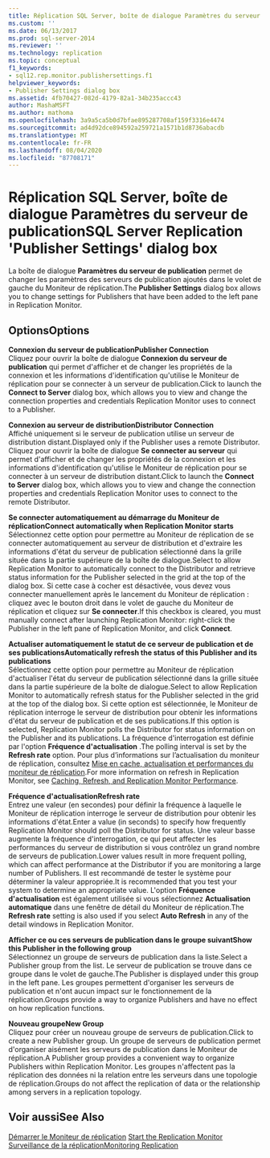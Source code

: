```yaml
---
title: Réplication SQL Server, boîte de dialogue Paramètres du serveur de publication | Microsoft Docs
ms.custom: ''
ms.date: 06/13/2017
ms.prod: sql-server-2014
ms.reviewer: ''
ms.technology: replication
ms.topic: conceptual
f1_keywords:
- sql12.rep.monitor.publishersettings.f1
helpviewer_keywords:
- Publisher Settings dialog box
ms.assetid: 4fb70427-082d-4179-82a1-34b235accc43
author: MashaMSFT
ms.author: mathoma
ms.openlocfilehash: 3a9a5ca5b0d7bfae895287708af159f3316e4474
ms.sourcegitcommit: ad4d92dce894592a259721a1571b1d8736abacdb
ms.translationtype: MT
ms.contentlocale: fr-FR
ms.lasthandoff: 08/04/2020
ms.locfileid: "87708171"
---
```

# <a name="sql-server-replication-publisher-settings-dialog-box"></a><span data-ttu-id="438b8-102">Réplication SQL Server, boîte de dialogue Paramètres du serveur de publication</span><span class="sxs-lookup"><span data-stu-id="438b8-102">SQL Server Replication 'Publisher Settings' dialog box</span></span>
  <span data-ttu-id="438b8-103">La boîte de dialogue **Paramètres du serveur de publication** permet de changer les paramètres des serveurs de publication ajoutés dans le volet de gauche du Moniteur de réplication.</span><span class="sxs-lookup"><span data-stu-id="438b8-103">The **Publisher Settings** dialog box allows you to change settings for Publishers that have been added to the left pane in Replication Monitor.</span></span>  
  
## <a name="options"></a><span data-ttu-id="438b8-104">Options</span><span class="sxs-lookup"><span data-stu-id="438b8-104">Options</span></span>  
 <span data-ttu-id="438b8-105">**Connexion du serveur de publication**</span><span class="sxs-lookup"><span data-stu-id="438b8-105">**Publisher Connection**</span></span>  
 <span data-ttu-id="438b8-106">Cliquez pour ouvrir la boîte de dialogue **Connexion du serveur de publication** qui permet d'afficher et de changer les propriétés de la connexion et les informations d'identification qu'utilise le Moniteur de réplication pour se connecter à un serveur de publication.</span><span class="sxs-lookup"><span data-stu-id="438b8-106">Click to launch the **Connect to Server** dialog box, which allows you to view and change the connection properties and credentials Replication Monitor uses to connect to a Publisher.</span></span>  
  
 <span data-ttu-id="438b8-107">**Connexion au serveur de distribution**</span><span class="sxs-lookup"><span data-stu-id="438b8-107">**Distributor Connection**</span></span>  
 <span data-ttu-id="438b8-108">Affiché uniquement si le serveur de publication utilise un serveur de distribution distant.</span><span class="sxs-lookup"><span data-stu-id="438b8-108">Displayed only if the Publisher uses a remote Distributor.</span></span> <span data-ttu-id="438b8-109">Cliquez pour ouvrir la boîte de dialogue **Se connecter au serveur** qui permet d'afficher et de changer les propriétés de la connexion et les informations d'identification qu'utilise le Moniteur de réplication pour se connecter à un serveur de distribution distant.</span><span class="sxs-lookup"><span data-stu-id="438b8-109">Click to launch the **Connect to Server** dialog box, which allows you to view and change the connection properties and credentials Replication Monitor uses to connect to the remote Distributor.</span></span>  
  
 <span data-ttu-id="438b8-110">**Se connecter automatiquement au démarrage du Moniteur de réplication**</span><span class="sxs-lookup"><span data-stu-id="438b8-110">**Connect automatically when Replication Monitor starts**</span></span>  
 <span data-ttu-id="438b8-111">Sélectionnez cette option pour permettre au Moniteur de réplication de se connecter automatiquement au serveur de distribution et d'extraire les informations d'état du serveur de publication sélectionné dans la grille située dans la partie supérieure de la boîte de dialogue.</span><span class="sxs-lookup"><span data-stu-id="438b8-111">Select to allow Replication Monitor to automatically connect to the Distributor and retrieve status information for the Publisher selected in the grid at the top of the dialog box.</span></span> <span data-ttu-id="438b8-112">Si cette case à cocher est désactivée, vous devez vous connecter manuellement après le lancement du Moniteur de réplication : cliquez avec le bouton droit dans le volet de gauche du Moniteur de réplication et cliquez sur **Se connecter**.</span><span class="sxs-lookup"><span data-stu-id="438b8-112">If this checkbox is cleared, you must manually connect after launching Replication Monitor: right-click the Publisher in the left pane of Replication Monitor, and click **Connect**.</span></span>  
  
 <span data-ttu-id="438b8-113">**Actualiser automatiquement le statut de ce serveur de publication et de ses publications**</span><span class="sxs-lookup"><span data-stu-id="438b8-113">**Automatically refresh the status of this Publisher and its publications**</span></span>  
 <span data-ttu-id="438b8-114">Sélectionnez cette option pour permettre au Moniteur de réplication d'actualiser l'état du serveur de publication sélectionné dans la grille située dans la partie supérieure de la boîte de dialogue.</span><span class="sxs-lookup"><span data-stu-id="438b8-114">Select to allow Replication Monitor to automatically refresh status for the Publisher selected in the grid at the top of the dialog box.</span></span> <span data-ttu-id="438b8-115">Si cette option est sélectionnée, le Moniteur de réplication interroge le serveur de distribution pour obtenir les informations d'état du serveur de publication et de ses publications.</span><span class="sxs-lookup"><span data-stu-id="438b8-115">If this option is selected, Replication Monitor polls the Distributor for status information on the Publisher and its publications.</span></span> <span data-ttu-id="438b8-116">La fréquence d'interrogation est définie par l'option **Fréquence d'actualisation** .</span><span class="sxs-lookup"><span data-stu-id="438b8-116">The polling interval is set by the **Refresh rate** option.</span></span> <span data-ttu-id="438b8-117">Pour plus d’informations sur l’actualisation du moniteur de réplication, consultez [Mise en cache, actualisation et performances du moniteur de réplication](monitor/caching-refresh-and-replication-monitor-performance.md).</span><span class="sxs-lookup"><span data-stu-id="438b8-117">For more information on refresh in Replication Monitor, see [Caching, Refresh, and Replication Monitor Performance](monitor/caching-refresh-and-replication-monitor-performance.md).</span></span>  
  
 <span data-ttu-id="438b8-118">**Fréquence d'actualisation**</span><span class="sxs-lookup"><span data-stu-id="438b8-118">**Refresh rate**</span></span>  
 <span data-ttu-id="438b8-119">Entrez une valeur (en secondes) pour définir la fréquence à laquelle le Moniteur de réplication interroge le serveur de distribution pour obtenir les informations d'état.</span><span class="sxs-lookup"><span data-stu-id="438b8-119">Enter a value (in seconds) to specify how frequently Replication Monitor should poll the Distributor for status.</span></span> <span data-ttu-id="438b8-120">Une valeur basse augmente la fréquence d'interrogation, ce qui peut affecter les performances du serveur de distribution si vous contrôlez un grand nombre de serveurs de publication.</span><span class="sxs-lookup"><span data-stu-id="438b8-120">Lower values result in more frequent polling, which can affect performance at the Distributor if you are monitoring a large number of Publishers.</span></span> <span data-ttu-id="438b8-121">Il est recommandé de tester le système pour déterminer la valeur appropriée.</span><span class="sxs-lookup"><span data-stu-id="438b8-121">It is recommended that you test your system to determine an appropriate value.</span></span> <span data-ttu-id="438b8-122">L'option **Fréquence d'actualisation** est également utilisée si vous sélectionnez **Actualisation automatique** dans une fenêtre de détail du Moniteur de réplication.</span><span class="sxs-lookup"><span data-stu-id="438b8-122">The **Refresh rate** setting is also used if you select **Auto Refresh** in any of the detail windows in Replication Monitor.</span></span>  
  
 <span data-ttu-id="438b8-123">**Afficher ce ou ces serveurs de publication dans le groupe suivant**</span><span class="sxs-lookup"><span data-stu-id="438b8-123">**Show this Publisher in the following group**</span></span>  
 <span data-ttu-id="438b8-124">Sélectionnez un groupe de serveurs de publication dans la liste.</span><span class="sxs-lookup"><span data-stu-id="438b8-124">Select a Publisher group from the list.</span></span> <span data-ttu-id="438b8-125">Le serveur de publication se trouve dans ce groupe dans le volet de gauche.</span><span class="sxs-lookup"><span data-stu-id="438b8-125">The Publisher is displayed under this group in the left pane.</span></span> <span data-ttu-id="438b8-126">Les groupes permettent d'organiser les serveurs de publication et n'ont aucun impact sur le fonctionnement de la réplication.</span><span class="sxs-lookup"><span data-stu-id="438b8-126">Groups provide a way to organize Publishers and have no effect on how replication functions.</span></span>  
  
 <span data-ttu-id="438b8-127">**Nouveau groupe**</span><span class="sxs-lookup"><span data-stu-id="438b8-127">**New Group**</span></span>  
 <span data-ttu-id="438b8-128">Cliquez pour créer un nouveau groupe de serveurs de publication.</span><span class="sxs-lookup"><span data-stu-id="438b8-128">Click to create a new Publisher group.</span></span> <span data-ttu-id="438b8-129">Un groupe de serveurs de publication permet d'organiser aisément les serveurs de publication dans le Moniteur de réplication.</span><span class="sxs-lookup"><span data-stu-id="438b8-129">A Publisher group provides a convenient way to organize Publishers within Replication Monitor.</span></span> <span data-ttu-id="438b8-130">Les groupes n'affectent pas la réplication des données ni la relation entre les serveurs dans une topologie de réplication.</span><span class="sxs-lookup"><span data-stu-id="438b8-130">Groups do not affect the replication of data or the relationship among servers in a replication topology.</span></span>  
  
## <a name="see-also"></a><span data-ttu-id="438b8-131">Voir aussi</span><span class="sxs-lookup"><span data-stu-id="438b8-131">See Also</span></span>  
 <span data-ttu-id="438b8-132">[Démarrer le Moniteur de réplication](monitor/start-the-replication-monitor.md) </span><span class="sxs-lookup"><span data-stu-id="438b8-132">[Start the Replication Monitor](monitor/start-the-replication-monitor.md) </span></span>  
 [<span data-ttu-id="438b8-133">Surveillance de la réplication</span><span class="sxs-lookup"><span data-stu-id="438b8-133">Monitoring Replication</span></span>](monitoring-replication.md)  
  
  
